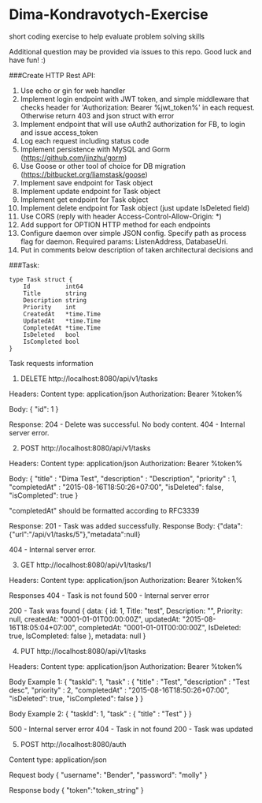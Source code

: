 # Dima-Kondravotych-Exercise
short coding exercise to help evaluate problem solving skills

Additional question may be provided via issues to this repo. Good luck and have fun! :)

###Create HTTP Rest API:
1. Use echo or gin for web handler 
2. Implement login endpoint with JWT token, and simple middleware that checks header for 'Authorization: Bearer %jwt_token%' in each request. Otherwise return 403 and json struct with error 
3. Implement endpoint that will use oAuth2 authorization for FB, to login and issue access_token
3. Log each request including status code 
4. Implement persistence with MySQL and Gorm (https://github.com/jinzhu/gorm) 
5. Use Goose or other tool of choice for DB migration (https://bitbucket.org/liamstask/goose) 
6. Implement save endpoint for Task object 
7. Implement update endpoint for Task object 
8. Implement get endpoint for Task object 
9. Implement delete endpoint for Task object (just update IsDeleted field)  
10. Use CORS (reply with header Access-Control-Allow-Origin: *) 
11. Add support for OPTION HTTP method for each endpoints  
12. Configure daemon over simple JSON config. Specify path as process flag for daemon. Required params: ListenAddress, DatabaseUri. 
13. Put in comments below description of taken architectural decisions and


###Task:
```
type Task struct {
    Id          int64
    Title       string
    Description string
    Priority    int
    CreatedAt   *time.Time
    UpdatedAt   *time.Time
    CompletedAt *time.Time
    IsDeleted   bool
    IsCompleted bool
}
```

Task requests information

1) DELETE http://localhost:8080/api/v1/tasks

Headers:
Content type: application/json
Authorization: Bearer %token%

Body:
{
  "id": 1
}

Response:
204 - Delete was successful. No body content.
404 - Internal server error.


2) POST http://localhost:8080/api/v1/tasks

Headers:
Content type: application/json
Authorization: Bearer %token%

Body:
{
	"title" : "Dima Test",
	"description" : "Description",
	"priority" : 1,
	"completedAt" : "2015-08-16T18:50:26+07:00",
	"isDeleted": false,
	"isCompleted": true
}

"completedAt" should be formatted according to RFC3339

Response:
201 - Task was added successfully.
Response Body:
{"data":{"url":"/api/v1/tasks/5"},"metadata":null}


404 - Internal server error.


3) GET http://localhost:8080/api/v1/tasks/1

Headers:
Content type: application/json
Authorization: Bearer %token%

Responses
404 - Task is not found
500 - Internal server error

200 - Task was found
{
    data: {
        id: 1,
        Title: "test",
        Description: "",
        Priority: null,
        createdAt: "0001-01-01T00:00:00Z",
        updatedAt: "2015-08-16T18:05:04+07:00",
        completedAt: "0001-01-01T00:00:00Z",
        IsDeleted: true,
        IsCompleted: false
    },
    metadata: null
}

4) PUT http://localhost:8080/api/v1/tasks

Headers:
Content type: application/json
Authorization: Bearer %token%

Body Example 1:
{
    "taskId": 1,
    "task" : {
    	"title" : "Test",
    	"description" : "Test desc",
    	"priority" : 2,
    	"completedAt" : "2015-08-16T18:50:26+07:00",
    	"isDeleted": true,
    	"isCompleted": false
    }
}

Body Example 2:
{
    "taskId": 1,
    "task" : {
    	"title" : "Test"
    }
}

500 - Internal server error
404 - Task in not found
200 - Task was updated


5) POST http://localhost:8080/auth

Content type: application/json

Request body
{
    "username": "Bender",
    "password": "molly"
}

Response body
{
    "token":"token_string"
}

